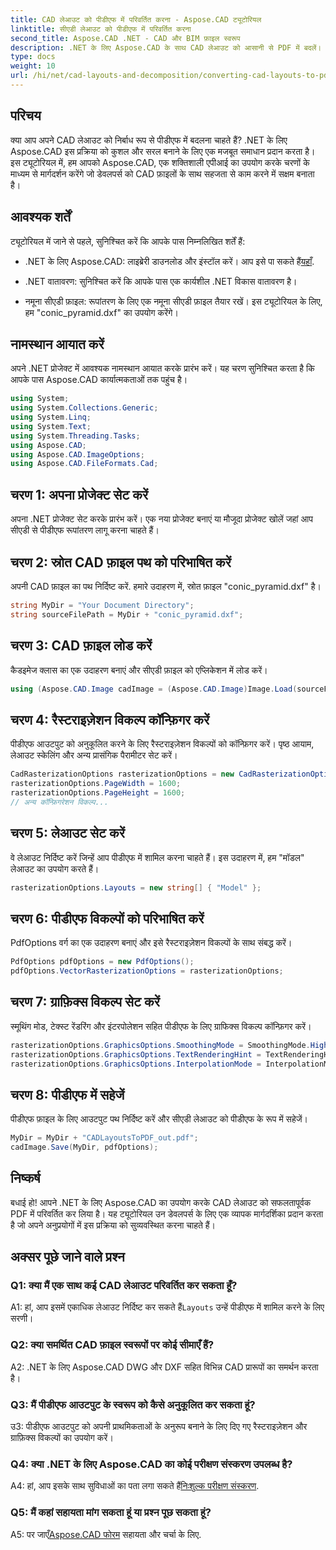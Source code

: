 ```yaml
---
title: CAD लेआउट को पीडीएफ में परिवर्तित करना - Aspose.CAD ट्यूटोरियल
linktitle: सीएडी लेआउट को पीडीएफ में परिवर्तित करना
second_title: Aspose.CAD .NET - CAD और BIM फ़ाइल स्वरूप
description: .NET के लिए Aspose.CAD के साथ CAD लेआउट को आसानी से PDF में बदलें। निर्बाध एकीकरण के लिए हमारी चरण-दर-चरण मार्गदर्शिका का पालन करें।
type: docs
weight: 10
url: /hi/net/cad-layouts-and-decomposition/converting-cad-layouts-to-pdf/
---
```

## परिचय

क्या आप अपने CAD लेआउट को निर्बाध रूप से पीडीएफ में बदलना चाहते हैं? .NET के लिए Aspose.CAD इस प्रक्रिया को कुशल और सरल बनाने के लिए एक मजबूत समाधान प्रदान करता है। इस ट्यूटोरियल में, हम आपको Aspose.CAD, एक शक्तिशाली एपीआई का उपयोग करके चरणों के माध्यम से मार्गदर्शन करेंगे जो डेवलपर्स को CAD फ़ाइलों के साथ सहजता से काम करने में सक्षम बनाता है।

## आवश्यक शर्तें

ट्यूटोरियल में जाने से पहले, सुनिश्चित करें कि आपके पास निम्नलिखित शर्तें हैं:

-  .NET के लिए Aspose.CAD: लाइब्रेरी डाउनलोड और इंस्टॉल करें। आप इसे पा सकते हैं[यहाँ](https://releases.aspose.com/cad/net/).

- .NET वातावरण: सुनिश्चित करें कि आपके पास एक कार्यशील .NET विकास वातावरण है।

- नमूना सीएडी फ़ाइल: रूपांतरण के लिए एक नमूना सीएडी फ़ाइल तैयार रखें। इस ट्यूटोरियल के लिए, हम "conic_pyramid.dxf" का उपयोग करेंगे।

## नामस्थान आयात करें

अपने .NET प्रोजेक्ट में आवश्यक नामस्थान आयात करके प्रारंभ करें। यह चरण सुनिश्चित करता है कि आपके पास Aspose.CAD कार्यात्मकताओं तक पहुंच है।

```csharp
using System;
using System.Collections.Generic;
using System.Linq;
using System.Text;
using System.Threading.Tasks;
using Aspose.CAD;
using Aspose.CAD.ImageOptions;
using Aspose.CAD.FileFormats.Cad;
```

## चरण 1: अपना प्रोजेक्ट सेट करें

अपना .NET प्रोजेक्ट सेट करके प्रारंभ करें। एक नया प्रोजेक्ट बनाएं या मौजूदा प्रोजेक्ट खोलें जहां आप सीएडी से पीडीएफ रूपांतरण लागू करना चाहते हैं।

## चरण 2: स्रोत CAD फ़ाइल पथ को परिभाषित करें

अपनी CAD फ़ाइल का पथ निर्दिष्ट करें. हमारे उदाहरण में, स्रोत फ़ाइल "conic_pyramid.dxf" है।

```csharp
string MyDir = "Your Document Directory";
string sourceFilePath = MyDir + "conic_pyramid.dxf";
```

## चरण 3: CAD फ़ाइल लोड करें

कैडइमेज क्लास का एक उदाहरण बनाएं और सीएडी फ़ाइल को एप्लिकेशन में लोड करें।

```csharp
using (Aspose.CAD.Image cadImage = (Aspose.CAD.Image)Image.Load(sourceFilePath))
```

## चरण 4: रैस्टराइज़ेशन विकल्प कॉन्फ़िगर करें

पीडीएफ आउटपुट को अनुकूलित करने के लिए रैस्टराइज़ेशन विकल्पों को कॉन्फ़िगर करें। पृष्ठ आयाम, लेआउट स्केलिंग और अन्य प्रासंगिक पैरामीटर सेट करें।

```csharp
CadRasterizationOptions rasterizationOptions = new CadRasterizationOptions();
rasterizationOptions.PageWidth = 1600;
rasterizationOptions.PageHeight = 1600;
// अन्य कॉन्फ़िगरेशन विकल्प...
```

## चरण 5: लेआउट सेट करें

वे लेआउट निर्दिष्ट करें जिन्हें आप पीडीएफ में शामिल करना चाहते हैं। इस उदाहरण में, हम "मॉडल" लेआउट का उपयोग करते हैं।

```csharp
rasterizationOptions.Layouts = new string[] { "Model" };
```

## चरण 6: पीडीएफ विकल्पों को परिभाषित करें

PdfOptions वर्ग का एक उदाहरण बनाएं और इसे रैस्टराइज़ेशन विकल्पों के साथ संबद्ध करें।

```csharp
PdfOptions pdfOptions = new PdfOptions();
pdfOptions.VectorRasterizationOptions = rasterizationOptions;
```

## चरण 7: ग्राफ़िक्स विकल्प सेट करें

स्मूथिंग मोड, टेक्स्ट रेंडरिंग और इंटरपोलेशन सहित पीडीएफ के लिए ग्राफिक्स विकल्प कॉन्फ़िगर करें।

```csharp
rasterizationOptions.GraphicsOptions.SmoothingMode = SmoothingMode.HighQuality;
rasterizationOptions.GraphicsOptions.TextRenderingHint = TextRenderingHint.AntiAliasGridFit;
rasterizationOptions.GraphicsOptions.InterpolationMode = InterpolationMode.HighQualityBicubic;
```

## चरण 8: पीडीएफ में सहेजें

पीडीएफ फ़ाइल के लिए आउटपुट पथ निर्दिष्ट करें और सीएडी लेआउट को पीडीएफ के रूप में सहेजें।

```csharp
MyDir = MyDir + "CADLayoutsToPDF_out.pdf";
cadImage.Save(MyDir, pdfOptions);
```

## निष्कर्ष

बधाई हो! आपने .NET के लिए Aspose.CAD का उपयोग करके CAD लेआउट को सफलतापूर्वक PDF में परिवर्तित कर लिया है। यह ट्यूटोरियल उन डेवलपर्स के लिए एक व्यापक मार्गदर्शिका प्रदान करता है जो अपने अनुप्रयोगों में इस प्रक्रिया को सुव्यवस्थित करना चाहते हैं।

## अक्सर पूछे जाने वाले प्रश्न

### Q1: क्या मैं एक साथ कई CAD लेआउट परिवर्तित कर सकता हूँ?

 A1: हां, आप इसमें एकाधिक लेआउट निर्दिष्ट कर सकते हैं`Layouts` उन्हें पीडीएफ में शामिल करने के लिए सरणी।

### Q2: क्या समर्थित CAD फ़ाइल स्वरूपों पर कोई सीमाएँ हैं?

A2: .NET के लिए Aspose.CAD DWG और DXF सहित विभिन्न CAD प्रारूपों का समर्थन करता है।

### Q3: मैं पीडीएफ आउटपुट के स्वरूप को कैसे अनुकूलित कर सकता हूं?

उ3: पीडीएफ आउटपुट को अपनी प्राथमिकताओं के अनुरूप बनाने के लिए दिए गए रैस्टराइज़ेशन और ग्राफ़िक्स विकल्पों का उपयोग करें।

### Q4: क्या .NET के लिए Aspose.CAD का कोई परीक्षण संस्करण उपलब्ध है?

 A4: हां, आप इसके साथ सुविधाओं का पता लगा सकते हैं[निःशुल्क परीक्षण संस्करण](https://releases.aspose.com/).

### Q5: मैं कहां सहायता मांग सकता हूं या प्रश्न पूछ सकता हूं?

A5: पर जाएँ[Aspose.CAD फोरम](https://forum.aspose.com/c/cad/19) सहायता और चर्चा के लिए.